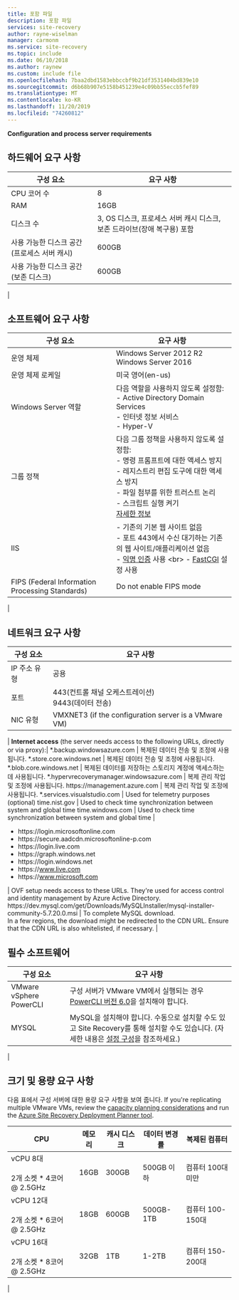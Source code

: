 ```yaml
---
title: 포함 파일
description: 포함 파일
services: site-recovery
author: rayne-wiselman
manager: carmonm
ms.service: site-recovery
ms.topic: include
ms.date: 06/10/2018
ms.author: raynew
ms.custom: include file
ms.openlocfilehash: 7baa2dbd1583ebbccbf9b21df3531404bd839e10
ms.sourcegitcommit: d6b68b907e5158b451239e4c09bb55eccb5fef89
ms.translationtype: MT
ms.contentlocale: ko-KR
ms.lasthandoff: 11/20/2019
ms.locfileid: "74260812"
---
```

**Configuration and process server requirements**


## <a name="hardware-requirements"></a>하드웨어 요구 사항

**구성 요소** | **요구 사항** 
--- | ---
CPU 코어 수 | 8 
RAM | 16GB
디스크 수 | 3, OS 디스크, 프로세스 서버 캐시 디스크, 보존 드라이브(장애 복구용) 포함 
사용 가능한 디스크 공간(프로세스 서버 캐시) | 600GB
사용 가능한 디스크 공간(보존 디스크) | 600GB
 | 

## <a name="software-requirements"></a>소프트웨어 요구 사항

**구성 요소** | **요구 사항** 
--- | ---
운영 체제 | Windows Server 2012 R2 <br> Windows Server 2016
운영 체제 로케일 | 미국 영어(en-us)
Windows Server 역할 | 다음 역할을 사용하지 않도록 설정함: <br> - Active Directory Domain Services <br>- 인터넷 정보 서비스 <br> - Hyper-V 
그룹 정책 | 다음 그룹 정책을 사용하지 않도록 설정함: <br> - 명령 프롬프트에 대한 액세스 방지 <br> - 레지스트리 편집 도구에 대한 액세스 방지 <br> - 파일 첨부를 위한 트러스트 논리 <br> - 스크립트 실행 켜기 <br> [자세한 정보](https://technet.microsoft.com/library/gg176671(v=ws.10).aspx)
IIS | - 기존의 기본 웹 사이트 없음 <br> - 포트 443에서 수신 대기하는 기존의 웹 사이트/애플리케이션 없음 <br>- [익명 인증](https://technet.microsoft.com/library/cc731244(v=ws.10).aspx) 사용 <br> - [FastCGI](https://technet.microsoft.com/library/cc753077(v=ws.10).aspx) 설정 사용 
FIPS (Federal Information Processing Standards) | Do not enable FIPS mode
|

## <a name="network-requirements"></a>네트워크 요구 사항

**구성 요소** | **요구 사항** 
--- | --- 
IP 주소 유형 | 공용 
포트 | 443(컨트롤 채널 오케스트레이션)<br>9443(데이터 전송) 
NIC 유형 | VMXNET3 (if the configuration server is a VMware VM)
 |
**Internet access**  (the server needs access to the following URLs, directly or via proxy):|
\*.backup.windowsazure.com | 복제된 데이터 전송 및 조정에 사용됩니다.
\*.store.core.windows.net | 복제된 데이터 전송 및 조정에 사용됩니다.
\*.blob.core.windows.net | 복제된 데이터를 저장하는 스토리지 계정에 액세스하는 데 사용됩니다.
\*.hypervrecoverymanager.windowsazure.com | 복제 관리 작업 및 조정에 사용됩니다.
https:\//management.azure.com | 복제 관리 작업 및 조정에 사용됩니다. 
*.services.visualstudio.com | Used for telemetry purposes (optional)
time.nist.gov | Used to check time synchronization between system and global time
time.windows.com | Used to check time synchronization between system and global time
| <ul> <li> https:\//login.microsoftonline.com </li><li> https:\//secure.aadcdn.microsoftonline-p.com </li><li> https:\//login.live.com </li><li> https:\//graph.windows.net </li><li> https:\//login.windows.net </li><li> https:\//www.live.com </li><li> https:\//www.microsoft.com </li></ul> | OVF setup needs access to these URLs. They're used for access control and identity management by Azure Active Directory.
https:\//dev.mysql.com/get/Downloads/MySQLInstaller/mysql-installer-community-5.7.20.0.msi  | To complete MySQL download. </br> In a few regions, the download might be redirected to the CDN URL. Ensure that the CDN URL is also whitelisted, if necessary.
|

## <a name="required-software"></a>필수 소프트웨어

**구성 요소** | **요구 사항** 
--- | ---
VMware vSphere PowerCLI | 구성 서버가 VMware VM에서 실행되는 경우 [PowerCLI 버전 6.0](https://my.vmware.com/web/vmware/details?productId=491&downloadGroup=PCLI600R1)을 설치해야 합니다.
MYSQL | MySQL을 설치해야 합니다. 수동으로 설치할 수도 있고 Site Recovery를 통해 설치할 수도 있습니다. (자세한 내용은 [설정 구성](../articles/site-recovery/vmware-azure-deploy-configuration-server.md#configure-settings)을 참조하세요.)
|

## <a name="sizing-and-capacity-requirements"></a>크기 및 용량 요구 사항

다음 표에서 구성 서버에 대한 용량 요구 사항을 보여 줍니다. If you're replicating multiple VMware VMs, review the [capacity planning considerations](../articles/site-recovery/site-recovery-plan-capacity-vmware.md) and run the [Azure Site Recovery Deployment Planner tool](../articles/site-recovery/site-recovery-deployment-planner.md).


**CPU** | **메모리** | **캐시 디스크** | **데이터 변경률** | **복제된 컴퓨터**
--- | --- | --- | --- | ---
vCPU 8대<br/><br/> 2개 소켓 * 4코어 \@ 2.5GHz | 16GB | 300GB | 500GB 이하 | 컴퓨터 100대 미만
vCPU 12대<br/><br/> 2개 소켓 * 6코어 \@ 2.5GHz | 18GB | 600GB | 500GB-1TB | 컴퓨터 100-150대
vCPU 16대<br/><br/> 2개 소켓 * 8코어 \@ 2.5GHz | 32GB | 1TB | 1-2TB | 컴퓨터 150-200대
|

